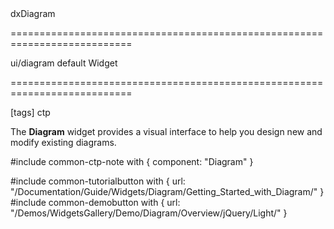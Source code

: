 <!--id-->dxDiagram<!--/id-->
===========================================================================
<!--module-->ui/diagram<!--/module-->
<!--export-->default<!--/export-->
<!--inherits-->Widget<!--/inherits-->
===========================================================================

<!--shortDescription-->
[tags] ctp

The **Diagram** widget provides a visual interface to help you design new and modify existing diagrams. 

#include common-ctp-note with {
    component: "Diagram"
}
<!--/shortDescription-->

<!--fullDescription-->
#include common-tutorialbutton with {
    url: "/Documentation/Guide/Widgets/Diagram/Getting_Started_with_Diagram/" 
}
#include common-demobutton with {
    url: "/Demos/WidgetsGallery/Demo/Diagram/Overview/jQuery/Light/"
}
<!--/fullDescription-->
